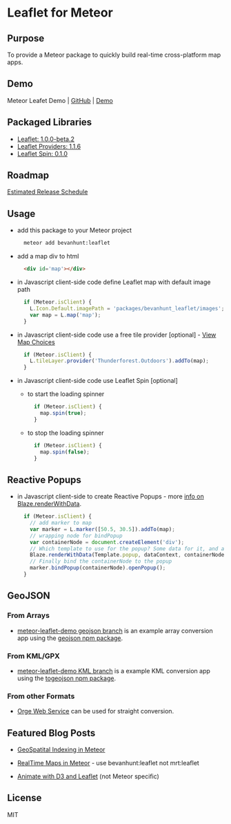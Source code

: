 # Leaflet for Meteor

## Purpose

To provide a Meteor package to quickly build real-time cross-platform map apps.

## Demo
Meteor Leafet Demo  |  [GitHub](https://github.com/bevanhunt/meteor-leaflet-demo)  |  [Demo](http://leaflet.meteor.com)

## Packaged Libraries
- [Leaflet: 1.0.0-beta.2](https://www.npmjs.com/package/leaflet)
- [Leaflet Providers: 1.1.6](https://www.npmjs.com/package/leaflet-providers)
- [Leaflet Spin: 0.1.0](https://github.com/makinacorpus/Leaflet.Spin)

## Roadmap
[Estimated Release Schedule](https://github.com/bevanhunt/meteor-leaflet/milestones)

## Usage
- add this package to your Meteor project
  ```bash
    meteor add bevanhunt:leaflet
  ```

- add a map div to html
  ```html
    <div id='map'></div>
  ```

- in Javascript client-side code define Leaflet map with default image path

  ```javascript
    if (Meteor.isClient) {
      L.Icon.Default.imagePath = 'packages/bevanhunt_leaflet/images';
      var map = L.map('map');
    }
  ```

- in Javascript client-side code use a free tile provider [optional] - [View Map Choices](http://leaflet-extras.github.io/leaflet-providers/preview/)

  ```javascript
    if (Meteor.isClient) {
      L.tileLayer.provider('Thunderforest.Outdoors').addTo(map);
    }
  ```

- in Javascript client-side code use Leaflet Spin [optional]

  - to start the loading spinner
    ```javascript
      if (Meteor.isClient) {
        map.spin(true);
      }
    ```

  - to stop the loading spinner
    ```javascript
      if (Meteor.isClient) {
        map.spin(false);
      }
    ```

## Reactive Popups

- in Javascript client-side to create Reactive Popups - more [info on Blaze.renderWithData](http://docs.meteor.com/#/full/blaze_renderwithdata).

  ```javascript
    if (Meteor.isClient) {
      // add marker to map
      var marker = L.marker([50.5, 30.5]).addTo(map);
      // wrapping node for bindPopup
      var containerNode = document.createElement('div');
      // Which template to use for the popup? Some data for it, and attach it to node
      Blaze.renderWithData(Template.popup, dataContext, containerNode);
      // Finally bind the containerNode to the popup
      marker.bindPopup(containerNode).openPopup();
    }
  ```

## GeoJSON

### From Arrays
* [meteor-leaflet-demo geojson branch](https://github.com/bevanhunt/meteor-leaflet-demo/tree/geojson) is an example array conversion app using the [geojson npm package](https://www.npmjs.com/package/geojson).

### From KML/GPX
* [meteor-leaflet-demo KML branch](https://github.com/bevanhunt/meteor-leaflet-demo/tree/kml) is a example KML conversion app using the [togeojson npm package](https://www.npmjs.com/package/togeojson).

### From other Formats
* [Orge Web Service](http://ogre.adc4gis.com/) can be used for straight conversion.

## Featured Blog Posts

* [GeoSpatital Indexing in Meteor](http://joshowens.me/using-mongodb-geospatial-index-with-meteor-js/)

* [RealTime Maps in Meteor](http://asynchrotron.com/blog/2013/12/27/realtime-maps-with-meteor-and-leaflet/) - use bevanhunt:leaflet not mrt:leaflet

* [Animate with D3 and Leaflet](http://zevross.com/blog/2014/09/30/use-the-amazing-d3-library-to-animate-a-path-on-a-leaflet-map/) (not Meteor specific)

## License
MIT

